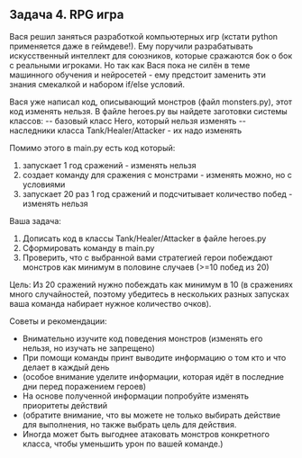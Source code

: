 ## Задача 4. RPG игра

Вася решил заняться разработкой компьютерных игр (кстати python применяется даже в геймдеве!).
Ему поручили разрабатывать искусственный интеллект для союзников,
которые сражаются бок о бок с реальными игроками.
Но так как Вася пока не силён в теме машинного обучения и
нейросетей - ему предстоит заменить эти знания смекалкой и набором if/else
условий.

Вася уже написал код, описывающий монстров (файл monsters.py), этот код изменять нельзя.
В файле heroes.py вы найдете заготовки системы классов:
 -- базовый класс Hero, который нельзя изменять
 -- наследники класса Tank/Healer/Attacker - их надо изменять

Помимо этого в main.py есть код который:
1) запускает 1 год сражений - изменять нельзя
2) создает команду для сражения с монстрами - изменять можно, но с условиями
3) запускает 20 раз 1 год сражений и подсчитывает количество побед - изменять нельзя

Ваша задача:
1) Дописать код в классы Tank/Healer/Attacker в файле heroes.py
2) Сформировать команду в main.py
3) Проверить, что с выбранной вами стратегией герои побеждают монстров как минимум в половине случаев (>=10 побед из 20)

Цель:
Из 20 сражений нужно побеждать как минимум в 10 (в сражениях много случайностей, поэтому убедитесь в нескольких разных запусках ваша
команда набирает нужное количество очков).

Советы и рекомендации:
- Внимательно изучите код поведения монстров (изменять его нельзя, но изучать не запрещено)
- При помощи команды принт выводите информацию о том кто и что делает в каждый день
- (особое внимание уделите информации, которая идёт в
  последние дни перед поражением героев)
- На основе полученной информации попробуйте изменять приоритеты действий
- (обратите внимание, что вы можете не только выбирать действие
  для выполнения, но также выбрать цель для действия.
- Иногда может быть выгоднее атаковать монстров конкретного класса, чтобы уменьшить
  урон по вашей команде.)

